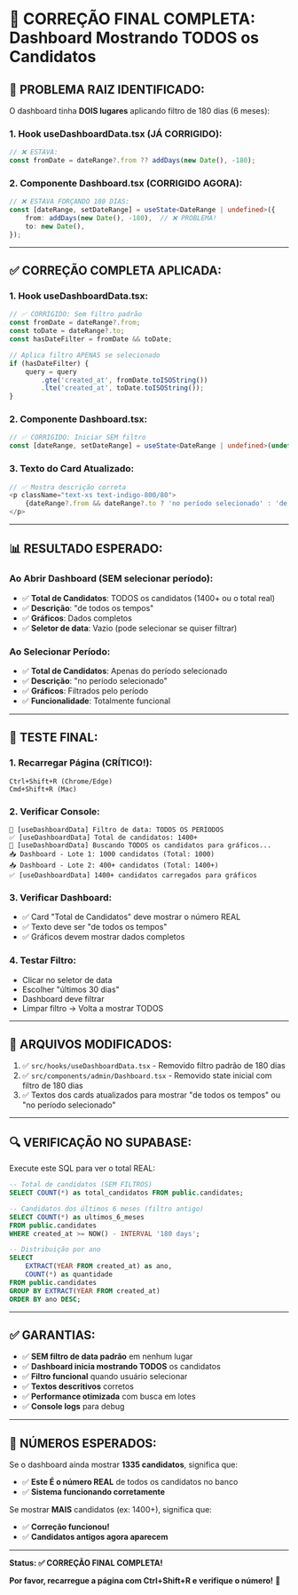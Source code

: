 # 🎯 CORREÇÃO FINAL COMPLETA: Dashboard Mostrando TODOS os Candidatos

## 🚨 **PROBLEMA RAIZ IDENTIFICADO:**

O dashboard tinha **DOIS lugares** aplicando filtro de 180 dias (6 meses):

### **1. Hook useDashboardData.tsx (JÁ CORRIGIDO):**
```typescript
// ❌ ESTAVA:
const fromDate = dateRange?.from ?? addDays(new Date(), -180);
```

### **2. Componente Dashboard.tsx (CORRIGIDO AGORA):**
```typescript
// ❌ ESTAVA FORÇANDO 180 DIAS:
const [dateRange, setDateRange] = useState<DateRange | undefined>({
    from: addDays(new Date(), -180),  // ❌ PROBLEMA!
    to: new Date(),
});
```

---

## ✅ **CORREÇÃO COMPLETA APLICADA:**

### **1. Hook useDashboardData.tsx:**
```typescript
// ✅ CORRIGIDO: Sem filtro padrão
const fromDate = dateRange?.from;
const toDate = dateRange?.to;
const hasDateFilter = fromDate && toDate;

// Aplica filtro APENAS se selecionado
if (hasDateFilter) {
    query = query
        .gte('created_at', fromDate.toISOString())
        .lte('created_at', toDate.toISOString());
}
```

### **2. Componente Dashboard.tsx:**
```typescript
// ✅ CORRIGIDO: Iniciar SEM filtro
const [dateRange, setDateRange] = useState<DateRange | undefined>(undefined);
```

### **3. Texto do Card Atualizado:**
```typescript
// ✅ Mostra descrição correta
<p className="text-xs text-indigo-800/80">
    {dateRange?.from && dateRange?.to ? 'no período selecionado' : 'de todos os tempos'}
</p>
```

---

## 📊 **RESULTADO ESPERADO:**

### **Ao Abrir Dashboard (SEM selecionar período):**
- ✅ **Total de Candidatos**: TODOS os candidatos (1400+ ou o total real)
- ✅ **Descrição**: "de todos os tempos"
- ✅ **Gráficos**: Dados completos
- ✅ **Seletor de data**: Vazio (pode selecionar se quiser filtrar)

### **Ao Selecionar Período:**
- ✅ **Total de Candidatos**: Apenas do período selecionado
- ✅ **Descrição**: "no período selecionado"
- ✅ **Gráficos**: Filtrados pelo período
- ✅ **Funcionalidade**: Totalmente funcional

---

## 🧪 **TESTE FINAL:**

### **1. Recarregar Página (CRÍTICO!):**
```
Ctrl+Shift+R (Chrome/Edge)
Cmd+Shift+R (Mac)
```

### **2. Verificar Console:**
```
📅 [useDashboardData] Filtro de data: TODOS OS PERÍODOS
✅ [useDashboardData] Total de candidatos: 1400+
🔄 [useDashboardData] Buscando TODOS os candidatos para gráficos...
📥 Dashboard - Lote 1: 1000 candidatos (Total: 1000)
📥 Dashboard - Lote 2: 400+ candidatos (Total: 1400+)
✅ [useDashboardData] 1400+ candidatos carregados para gráficos
```

### **3. Verificar Dashboard:**
- ✅ Card "Total de Candidatos" deve mostrar o número REAL
- ✅ Texto deve ser "de todos os tempos"
- ✅ Gráficos devem mostrar dados completos

### **4. Testar Filtro:**
- Clicar no seletor de data
- Escolher "últimos 30 dias"
- Dashboard deve filtrar
- Limpar filtro → Volta a mostrar TODOS

---

## 📝 **ARQUIVOS MODIFICADOS:**

1. ✅ `src/hooks/useDashboardData.tsx` - Removido filtro padrão de 180 dias
2. ✅ `src/components/admin/Dashboard.tsx` - Removido state inicial com filtro de 180 dias
3. ✅ Textos dos cards atualizados para mostrar "de todos os tempos" ou "no período selecionado"

---

## 🔍 **VERIFICAÇÃO NO SUPABASE:**

Execute este SQL para ver o total REAL:

```sql
-- Total de candidatos (SEM FILTROS)
SELECT COUNT(*) as total_candidatos FROM public.candidates;

-- Candidatos dos últimos 6 meses (filtro antigo)
SELECT COUNT(*) as ultimos_6_meses 
FROM public.candidates
WHERE created_at >= NOW() - INTERVAL '180 days';

-- Distribuição por ano
SELECT 
    EXTRACT(YEAR FROM created_at) as ano,
    COUNT(*) as quantidade
FROM public.candidates
GROUP BY EXTRACT(YEAR FROM created_at)
ORDER BY ano DESC;
```

---

## ✅ **GARANTIAS:**

- ✅ **SEM filtro de data padrão** em nenhum lugar
- ✅ **Dashboard inicia mostrando TODOS** os candidatos
- ✅ **Filtro funcional** quando usuário selecionar
- ✅ **Textos descritivos** corretos
- ✅ **Performance otimizada** com busca em lotes
- ✅ **Console logs** para debug

---

## 🎯 **NÚMEROS ESPERADOS:**

Se o dashboard ainda mostrar **1335 candidatos**, significa que:
- ✅ **Este É o número REAL** de todos os candidatos no banco
- ✅ **Sistema funcionando corretamente**

Se mostrar **MAIS** candidatos (ex: 1400+), significa que:
- ✅ **Correção funcionou!**
- ✅ **Candidatos antigos agora aparecem**

---

**Status: ✅ CORREÇÃO FINAL COMPLETA!**

**Por favor, recarregue a página com Ctrl+Shift+R e verifique o número!** 🎯
